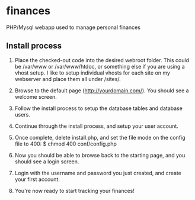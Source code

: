 # finances
PHP/Mysql webapp used to manage personal finances

## Install process

1. Place the checked-out code into the desired webroot folder. This could be /var/www or /var/www/htdoc, or something else if you are using a vhost setup. I like to setup individual vhosts for each site on my webserver and place them all under /sites/.

2. Browse to the default page (http://yourdomain.com/). You should see a welcome screen.

3. Follow the install process to setup the database tables and database users. 

4. Continue through the install process, and setup your user account.

5. Once complete, delete install.php, and set the file mode on the config file to 400:  $ chmod 400 conf/config.php

6. Now you should be able to browse back to the starting page, and you should see a login screen. 

7. Login with the username and password you just created, and create your first account.

8. You're now ready to start tracking your finances! 